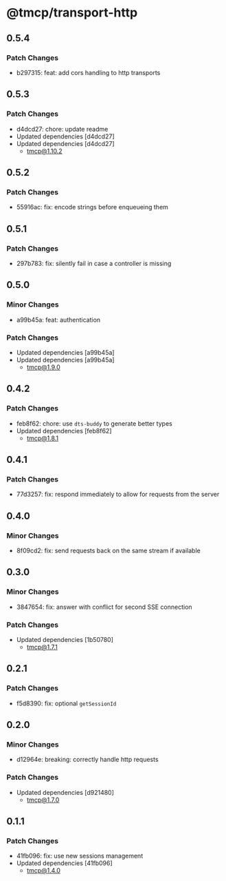 # @tmcp/transport-http

## 0.5.4

### Patch Changes

- b297315: feat: add cors handling to http transports

## 0.5.3

### Patch Changes

- d4dcd27: chore: update readme
- Updated dependencies [d4dcd27]
- Updated dependencies [d4dcd27]
    - tmcp@1.10.2

## 0.5.2

### Patch Changes

- 55916ac: fix: encode strings before enqueueing them

## 0.5.1

### Patch Changes

- 297b783: fix: silently fail in case a controller is missing

## 0.5.0

### Minor Changes

- a99b45a: feat: authentication

### Patch Changes

- Updated dependencies [a99b45a]
- Updated dependencies [a99b45a]
    - tmcp@1.9.0

## 0.4.2

### Patch Changes

- feb8f62: chore: use `dts-buddy` to generate better types
- Updated dependencies [feb8f62]
    - tmcp@1.8.1

## 0.4.1

### Patch Changes

- 77d3257: fix: respond immediately to allow for requests from the server

## 0.4.0

### Minor Changes

- 8f09cd2: fix: send requests back on the same stream if available

## 0.3.0

### Minor Changes

- 3847654: fix: answer with conflict for second SSE connection

### Patch Changes

- Updated dependencies [1b50780]
    - tmcp@1.7.1

## 0.2.1

### Patch Changes

- f5d8390: fix: optional `getSessionId`

## 0.2.0

### Minor Changes

- d12964e: breaking: correctly handle http requests

### Patch Changes

- Updated dependencies [d921480]
    - tmcp@1.7.0

## 0.1.1

### Patch Changes

- 41fb096: fix: use new sessions management
- Updated dependencies [41fb096]
    - tmcp@1.4.0
